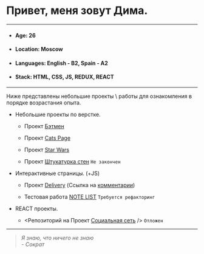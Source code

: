 # Привет, меня зовут Дима.
______
* #### Age: 26
* #### Location: Moscow
* #### Languages: English - B2, Spain - A2
* #### Stack: HTML, CSS, JS, REDUX, REACT
______
Ниже представлены небольшие проекты \ работы для ознакомления в порядке возрастания опыта. 

+ Небольшие проекты по верстке.

    - Проект [Бэтмен][1]

    - Проект [Cats Page][2]

    - Проект [Star Wars][3]
    
    - Проект [Штукатурка стен][7]  `Не закончен`
    
+ Интерактивные страницы. (+JS)

    - Проект [Delivery][4] (Ссылка на [комментарии][5]) 
    
    - Тестовая работа [NOTE LIST][8]  `Требуется рефакторинг`
    
+ REACT проекты.

    - <Репозиторий на Проект [Социальная сеть][6]  /> `Отложен`

_____
 >*Я знаю, что ничего не знаю*  
                    *- Сократ*
                    
                                        
  


[1]: https://r8nes.github.io/batman_page/     "Верстка страницы 'Промо к фильму Бэтмен 2021'"
[2]: https://r8nes.github.io/cats_page/      "Верстка страницы с кошками - тестируем Bootstrap"
[3]: https://r8nes.github.io/star_wars_9_page/      "Верстка страницы 'Промо к фильму Star Wars. Скайуокер. Восход'"
[4]: https://r8nes.github.io/delivery/     "Delivery - сайт для заказа еды"
[5]: https://github.com/r8nes/delivery/blob/master/README.md      "Ссылка на README.md"
[6]: https://github.com/r8nes/social_page     "Социальная сеть"
[7]: https://r8nes.github.io/dry_wall_project/     "Верстка страницы 'ГИПСОЛИТ штукатурка стен'"
[8]: https://r8nes.github.io/test_work/     "Одна из тестовых работ работодателя"
